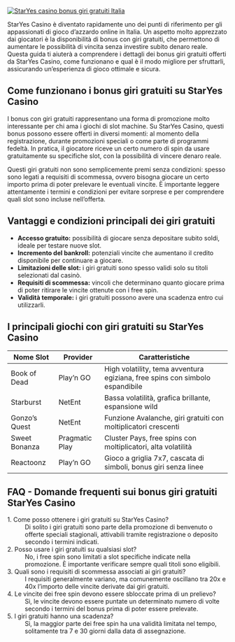 [![StarYes casino bonus giri gratuiti Italia](https://123-caf.pages.dev/gitsignup.png)](https://vrmoo.ru/Bt82HjjY)

<p>StarYes Casino è diventato rapidamente uno dei punti di riferimento per gli appassionati di gioco d’azzardo online in Italia. Un aspetto molto apprezzato dai giocatori è la disponibilità di bonus con giri gratuiti, che permettono di aumentare le possibilità di vincita senza investire subito denaro reale. Questa guida ti aiuterà a comprendere i dettagli dei bonus giri gratuiti offerti da StarYes Casino, come funzionano e qual è il modo migliore per sfruttarli, assicurando un’esperienza di gioco ottimale e sicura.</p>  <h2>Come funzionano i bonus giri gratuiti su StarYes Casino</h2> <p>I bonus con giri gratuiti rappresentano una forma di promozione molto interessante per chi ama i giochi di slot machine. Su StarYes Casino, questi bonus possono essere offerti in diversi momenti: al momento della registrazione, durante promozioni speciali o come parte di programmi fedeltà. In pratica, il giocatore riceve un certo numero di spin da usare gratuitamente su specifiche slot, con la possibilità di vincere denaro reale.</p> <p>Questi giri gratuiti non sono semplicemente premi senza condizioni: spesso sono legati a requisiti di scommessa, ovvero bisogna giocare un certo importo prima di poter prelevare le eventuali vincite. È importante leggere attentamente i termini e condizioni per evitare sorprese e per comprendere quali slot sono incluse nell’offerta.</p>  <h2>Vantaggi e condizioni principali dei giri gratuiti</h2> <ul>   <li><strong>Accesso gratuito:</strong> possibilità di giocare senza depositare subito soldi, ideale per testare nuove slot.</li>   <li><strong>Incremento del bankroll:</strong> potenziali vincite che aumentano il credito disponibile per continuare a giocare.</li>   <li><strong>Limitazioni delle slot:</strong> i giri gratuiti sono spesso validi solo su titoli selezionati dal casinò.</li>   <li><strong>Requisiti di scommessa:</strong> vincoli che determinano quanto giocare prima di poter ritirare le vincite ottenute con i free spin.</li>   <li><strong>Validità temporale:</strong> i giri gratuiti possono avere una scadenza entro cui utilizzarli.</li> </ul>  <h2>I principali giochi con giri gratuiti su StarYes Casino</h2> <table>   <thead>     <tr>       <th>Nome Slot</th>       <th>Provider</th>       <th>Caratteristiche</th>     </tr>   </thead>   <tbody>     <tr>       <td>Book of Dead</td>       <td>Play’n GO</td>       <td>High volatility, tema avventura egiziana, free spins con simbolo espandibile</td>     </tr>     <tr>       <td>Starburst</td>       <td>NetEnt</td>       <td>Bassa volatilità, grafica brillante, espansione wild</td>     </tr>     <tr>       <td>Gonzo’s Quest</td>       <td>NetEnt</td>       <td>Funzione Avalanche, giri gratuiti con moltiplicatori crescenti</td>     </tr>     <tr>       <td>Sweet Bonanza</td>       <td>Pragmatic Play</td>       <td>Cluster Pays, free spins con moltiplicatori, alta volatilità</td>     </tr>     <tr>       <td>Reactoonz</td>       <td>Play’n GO</td>       <td>Gioco a griglia 7x7, cascata di simboli, bonus giri senza linee</td>     </tr>   </tbody> </table>  <h2>FAQ - Domande frequenti sui bonus giri gratuiti StarYes Casino</h2> <dl>   <dt>1. Come posso ottenere i giri gratuiti su StarYes Casino?</dt>   <dd>Di solito i giri gratuiti sono parte della promozione di benvenuto o offerte speciali stagionali, attivabili tramite registrazione o deposito secondo i termini indicati.</dd>    <dt>2. Posso usare i giri gratuiti su qualsiasi slot?</dt>   <dd>No, i free spin sono limitati a slot specifiche indicate nella promozione. È importante verificare sempre quali titoli sono eligibili.</dd>    <dt>3. Quali sono i requisiti di scommessa associati ai giri gratuiti?</dt>   <dd>I requisiti generalmente variano, ma comunemente oscillano tra 20x e 40x l’importo delle vincite derivate dai giri gratuiti.</dd>    <dt>4. Le vincite dei free spin devono essere sbloccate prima di un prelievo?</dt>   <dd>Sì, le vincite devono essere puntate un determinato numero di volte secondo i termini del bonus prima di poter essere prelevate.</dd>    <dt>5. I giri gratuiti hanno una scadenza?</dt>   <dd>Sì, la maggior parte dei free spin ha una validità limitata nel tempo, solitamente tra 7 e 30 giorni dalla data di assegnazione.</dd> </dl>